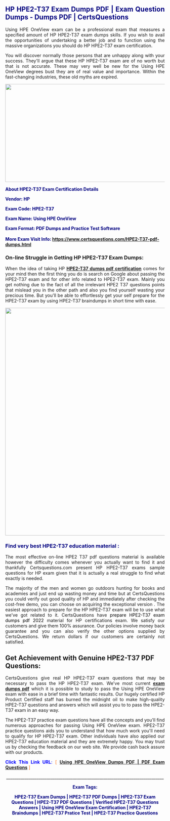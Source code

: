 <h2 style="text-align: justify;"><span style="color: #000080;">HP HPE2-T37 Exam Dumps PDF | Exam Question Dumps - Dumps PDF | CertsQuestions</span></h2>
<p style="text-align: justify;">Using HPE OneView exam can be a professional exam that measures a specified amount of HP  HPE2-T37 exam dumps skills. If you wish to avail the opportunities of undertaking a better job and to function using the massive organizations you should do HP HPE2-T37 exam certification.</p>
<p style="text-align: justify;">You will discover normally those persons that are unhappy along with your success. They'll argue that these HP  HPE2-T37 exam are of no worth but that is not accurate. These may very well be new for the Using HPE OneView degrees bust they are of real value and importance. Within the fast-changing industries, these old myths are expired.</p>
<p><img style="display: block; margin-left: auto; margin-right: auto;" src="https://i.imgur.com/eaP4ae9.png" width="840" height="310" /></p>
<p><span style="color: #000080;"><strong>About HPE2-T37 Exam Certification Details</strong></span></p>
<p><span style="color: #000080;"><strong>Vendor: HP<br /></strong></span></p>
<p><span style="color: #000080;"><strong>Exam Code: HPE2-T37</strong></span></p>
<p><span style="color: #000080;"><strong>Exam Name: Using HPE OneView</strong></span></p>
<p><span style="color: #000080;"><strong>Exam Format: PDF Dumps and Practice Test Software<br /><br />More Exam Visit Info: <span style="color: #ff6600;"><a href="https://www.certsquestions.com/HPE2-T37-pdf-dumps.html">https://www.certsquestions.com/HPE2-T37-pdf-dumps.html</a></span></strong></span></p>
<h3>On-line Struggle in Getting HP HPE2-T37 Exam Dumps:</h3>
<p style="text-align: justify;">When the idea of taking HP <a href="https://www.certsquestions.com/HPE2-T37-pdf-dumps.html"><strong> HPE2-T37 dumps pdf certification</strong></a> comes for your mind then the first thing you do is search on Google about passing the HPE2-T37 exam and for other info related to HPE2-T37 exam. Mainly you get nothing due to the fact of all the irrelevant HPE2 T37 questions points that mislead you in the other path and also you find yourself wasting your precious time. But you'll be able to effortlessly get your self prepare for the HPE2-T37 exam by using HPE2-T37 braindumps in short time with ease.</p>
<p><a href="https://www.certsquestions.com/HPE2-T37-pdf-dumps.html"><img style="display: block; margin-left: auto; margin-right: auto;" src="https://i.imgur.com/pxhoKQ2.png" width="720" /></a></p>
<h3><span style="color: #000080;">Find very best  HPE2-T37 education material :</span></h3>
<p style="text-align: justify;">The most effective on-line HPE2 T37 pdf questions material is available however the difficulty comes whenever you actually want to find it and thankfully Certsquestions.com present HP HPE2-T37 exams sample questions for HP  exam given that it is actually a real struggle to find what exactly is needed.</p>
<p style="text-align: justify;">The majority of the men and women go outdoors hunting for books and academies and just end up wasting money and time but at CertsQuestions you could verify out good quality of HP  and immediately after checking the cost-free demo, you can choose on acquiring the exceptional version . The easiest approach to prepare for the HP HPE2-T37 exam will be to use what we've got related to it. CertsQuestions have <span style="color: #000000;">prepare HPE2-T37 exam dumps pdf 2022</span> material for HP certifications exam. We satisfy our customers and give them 100% assurance. Our policies involve money back guarantee and you can also verify the other options supplied by CertsQuestions. We return dollars if our customers are certainly not satisfied.</p>
<h2>Get Achievement with Genuine HPE2-T37 PDF Questions:</h2>
<p style="text-align: justify;">CertsQuestions give real HP HPE2-T37 exam questions that may be necessary to pass the HP  HPE2-T37 exam. We've most current<strong>&nbsp;<a href="https://www.certsquestions.com/">exam dumps pdf</a></strong>&nbsp;which it is possible to study to pass the Using HPE OneView exam with ease in a brief time with fantastic results. Our hugely certified HP Product Certified staff has burned the midnight oil to make high-quality HPE2-T37 questions and answers which will assist you to to pass the HPE2-T37 exam in an easy way.</p>
<p style="text-align: justify;">The HPE2-T37 practice exam questions have all the concepts and you'll find numerous approaches for passing Using HPE OneView exam. HPE2-T37 practice questions aids you to understand that how much work you'll need to qualify for HP  HPE2-T37 exam. Other individuals have also applied our HPE2-T37 education material and they are extremely happy. You may trust us by checking the feedback on our web site. We provide cash back assure with our products.</p>
<p style="text-align: justify;"><span style="color: #0000ff;"><strong>Click This Link URL</strong>:</span> <span style="color: #ff6600;">[ <strong><a href="https://www.certsquestions.com/hp-product-certified-certification.html">Using HPE OneView Dumps PDF | PDF Exam Questions</a></strong> ]</span></p>
<p style="text-align: center;">______________________________________________________________________________</p>
<p style="text-align: center;"><span style="color: #000080;"><strong>Exam Tags:</strong></span></p>
<p style="text-align: center;"><span style="color: #000080;"><strong>HPE2-T37 Exam Dumps | HPE2-T37 PDF Dumps | HPE2-T37 Exam Questions | HPE2-T37 PDF Questions | Verified HPE2-T37 Questions Answers | Using HPE OneView Exam Certification | HPE2-T37 Braindumps | HPE2-T37 Pratice Test | HPE2-T37 Practice Questions</strong></span></p>
